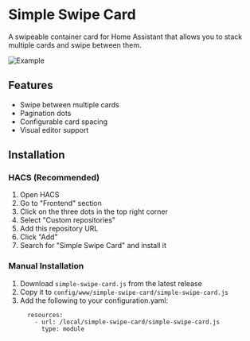 # Simple Swipe Card

A swipeable container card for Home Assistant that allows you to stack multiple cards and swipe between them.

![Example](images/example.gif)

## Features
- Swipe between multiple cards
- Pagination dots
- Configurable card spacing
- Visual editor support

## Installation

### HACS (Recommended)
1. Open HACS
2. Go to "Frontend" section
3. Click on the three dots in the top right corner
4. Select "Custom repositories"
5. Add this repository URL
6. Click "Add"
7. Search for "Simple Swipe Card" and install it

### Manual Installation
1. Download `simple-swipe-card.js` from the latest release
2. Copy it to `config/www/simple-swipe-card/simple-swipe-card.js`
3. Add the following to your configuration.yaml:
   ```
     resources:
       - url: /local/simple-swipe-card/simple-swipe-card.js
         type: module

